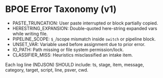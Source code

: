 <!-- status: stub; target: 150+ words -->
<!-- status: stub; target: 150+ words -->
<!-- status: stub; target: 150+ words -->
<!-- status: stub; target: 150+ words -->
<!-- status: stub; target: 150+ words -->
<!-- status: stub; target: 150+ words -->
<!-- status: stub; target: 150+ words -->
# BPOE Error Taxonomy (v1)

- PASTE_TRUNCATION: User paste interrupted or block partially copied.
- HERESTRING_EXPANSION: Double-quoted here-string expanded vars while writing file.
- PIPELINE_SCOPE: `$_`/scope mismatch inside `switch` or pipeline block.
- UNSET_VAR: Variable used before assignment due to prior error.
- IO_PATH: Path missing or file system permission/lock.
- CLASSIFIER_MISS: Heuristics misclassified an intake item.

Each log line (NDJSON) SHOULD include: ts, stage, item, message, category, target, script, line, psver, cwd.







